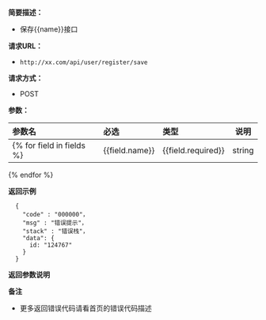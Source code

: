 
    
**简要描述：** 

- 保存{{name}}接口

**请求URL：** 
- ` http://xx.com/api/user/register/save `
  
**请求方式：**
- POST 

**参数：** 

|参数名|必选|类型|说明|
|:----    |:---|:----- |-----   |
{% for field in fields %}|{{field.name}} |{{field.required}}  |string |{{field.label}}   |
{% endfor %}

 **返回示例**

``` 
  {
    "code" : "000000"，
    "msg" : "错误提示"，
    "stack" : "错误栈"，
    "data": {
      id: "124767"
    }
  }
```

 **返回参数说明** 



 **备注** 

- 更多返回错误代码请看首页的错误代码描述


